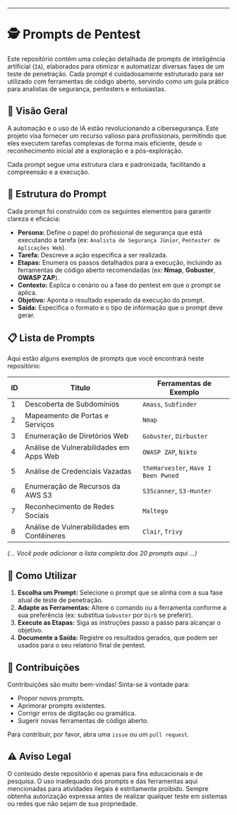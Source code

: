 ---

# 🕵️ Prompts de Pentest 

Este repositório contém uma coleção detalhada de prompts de inteligência artificial (`IA`), elaborados para otimizar e automatizar diversas fases de um teste de penetração. Cada prompt é cuidadosamente estruturado para ser utilizado com ferramentas de código aberto, servindo como um guia prático para analistas de segurança, pentesters e entusiastas.

## 🌟 Visão Geral

A automação e o uso de IA estão revolucionando a cibersegurança. Este projeto visa fornecer um recurso valioso para profissionais, permitindo que eles executem tarefas complexas de forma mais eficiente, desde o reconhecimento inicial até a exploração e a pós-exploração.

Cada prompt segue uma estrutura clara e padronizada, facilitando a compreensão e a execução.

## 📝 Estrutura do Prompt

Cada prompt foi construído com os seguintes elementos para garantir clareza e eficácia:

- **Persona:** Define o papel do profissional de segurança que está executando a tarefa (ex: `Analista de Segurança Júnior`, `Pentester de Aplicações Web`).
- **Tarefa:** Descreve a ação específica a ser realizada.
- **Etapas:** Enumera os passos detalhados para a execução, incluindo as ferramentas de código aberto recomendadas (ex: **Nmap**, **Gobuster**, **OWASP ZAP**).
- **Contexto:** Explica o cenário ou a fase do pentest em que o prompt se aplica.
- **Objetivo:** Aponta o resultado esperado da execução do prompt.
- **Saída:** Especifica o formato e o tipo de informação que o prompt deve gerar.

## 📋 Lista de Prompts

Aqui estão alguns exemplos de prompts que você encontrará neste repositório:

| ID | Título | Ferramentas de Exemplo |
|----|------------------------------------------|---------------------------------|
| 1  | Descoberta de Subdomínios                | `Amass`, `Subfinder` |
| 2  | Mapeamento de Portas e Serviços          | `Nmap` |
| 3  | Enumeração de Diretórios Web             | `Gobuster`, `Dirbuster` |
| 4  | Análise de Vulnerabilidades em Apps Web  | `OWASP ZAP`, `Nikto` |
| 5  | Análise de Credenciais Vazadas          | `theHarvester`, `Have I Been Pwned` |
| 6  | Enumeração de Recursos da AWS S3         | `S3Scanner`, `S3-Hunter` |
| 7  | Reconhecimento de Redes Sociais          | `Maltego` |
| 8  | Análise de Vulnerabilidades em Contêineres | `Clair`, `Trivy` |

*(... Você pode adicionar a lista completa dos 20 prompts aqui ...)*

## 🚀 Como Utilizar

1.  **Escolha um Prompt:** Selecione o prompt que se alinha com a sua fase atual de teste de penetração.
2.  **Adapte as Ferramentas:** Altere o comando ou a ferramenta conforme a sua preferência (ex: substitua `Gobuster` por `Dirb` se preferir).
3.  **Execute as Etapas:** Siga as instruções passo a passo para alcançar o objetivo.
4.  **Documente a Saída:** Registre os resultados gerados, que podem ser usados para o seu relatório final de pentest.

## 🤝 Contribuições

Contribuições são muito bem-vindas! Sinta-se à vontade para:

-   Propor novos prompts.
-   Aprimorar prompts existentes.
-   Corrigir erros de digitação ou gramática.
-   Sugerir novas ferramentas de código aberto.

Para contribuir, por favor, abra uma `issue` ou um `pull request`.

## ⚠️ Aviso Legal

O conteúdo deste repositório é apenas para fins educacionais e de pesquisa. O uso inadequado dos prompts e das ferramentas aqui mencionadas para atividades ilegais é estritamente proibido. Sempre obtenha autorização expressa antes de realizar qualquer teste em sistemas ou redes que não sejam de sua propriedade.
